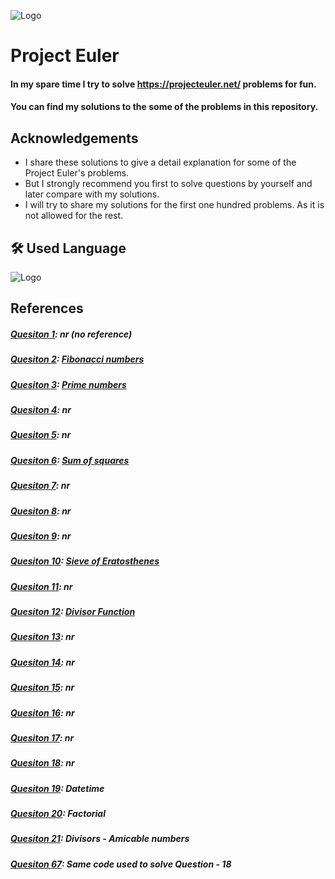 
![Logo](https://projecteuler.net/images/clipart/euler_portrait.png)


# Project Euler

#### In my spare time I try to solve https://projecteuler.net/ problems for fun. 
#### You can find my solutions to the some of the problems in this repository. 
## Acknowledgements

* I share these solutions to give a detail explanation for some of the Project Euler's problems. 
* But I strongly recommend you first to solve questions by yourself and later compare with my solutions.
* I will try to share my solutions for the first one hundred problems. As it is not allowed for the rest.

## 🛠 Used Language
![Logo](https://www.python.org/static/img/python-logo.png)

## References
##### [Quesiton 1](https://github.com/mstft/ProjectEuler/blob/master/Question_1.py): nr (no reference)
##### [Quesiton 2](https://github.com/mstft/ProjectEuler/blob/master/Question_2.py): [Fibonacci numbers](https://en.wikipedia.org/wiki/Fibonacci_number)
##### [Quesiton 3](https://github.com/mstft/ProjectEuler/blob/master/Question_3.py): [Prime numbers](https://en.wikipedia.org/wiki/Prime_number)
##### [Quesiton 4](https://github.com/mstft/ProjectEuler/blob/master/Question_4.py): nr
##### [Quesiton 5](https://github.com/mstft/ProjectEuler/blob/master/Question_5.py): nr
##### [Quesiton 6](https://github.com/mstft/ProjectEuler/blob/master/Question_6.py): [Sum of squares](https://www.cuemath.com/algebra/sum-of-squares/)
##### [Quesiton 7](https://github.com/mstft/ProjectEuler/blob/master/Question_7.py): nr
##### [Quesiton 8](https://github.com/mstft/ProjectEuler/blob/master/Question_8.py): nr
##### [Quesiton 9](https://github.com/mstft/ProjectEuler/blob/master/Question_9.py): nr
##### [Quesiton 10](https://github.com/mstft/ProjectEuler/blob/master/Question_10.py): [Sieve of Eratosthenes](https://en.wikipedia.org/wiki/Sieve_of_Eratosthenes)
##### [Quesiton 11](https://github.com/mstft/ProjectEuler/blob/master/Question_11.py): nr
##### [Quesiton 12](https://github.com/mstft/ProjectEuler/blob/master/Question_12.py): [Divisor Function](https://en.wikipedia.org/wiki/Divisor_function)
##### [Quesiton 13](https://github.com/mstft/ProjectEuler/blob/master/Question_13.py): nr
##### [Quesiton 14](https://github.com/mstft/ProjectEuler/blob/master/Question_14.py): nr
##### [Quesiton 15](https://github.com/mstft/ProjectEuler/blob/master/Question_15.py): nr
##### [Quesiton 16](https://github.com/mstft/ProjectEuler/blob/master/Question_16.py): nr
##### [Quesiton 17](https://github.com/mstft/ProjectEuler/blob/master/Question_17.py): nr
##### [Quesiton 18](https://github.com/mstft/ProjectEuler/blob/master/Question_18.py): nr
##### [Quesiton 19](https://github.com/mstft/ProjectEuler/blob/master/Question_19.py): Datetime
##### [Quesiton 20](https://github.com/mstft/ProjectEuler/blob/master/Question_20.py): Factorial
##### [Quesiton 21](https://github.com/mstft/ProjectEuler/blob/master/Question_21.py): Divisors - Amicable numbers
##### [Quesiton 67](https://github.com/mstft/ProjectEuler/blob/master/Question_67.py): Same code used to solve Question - 18
